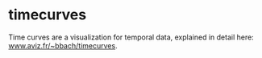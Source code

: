 # timecurves

Time curves are a visualization for temporal data, explained in detail here: www.aviz.fr/~bbach/timecurves. 











